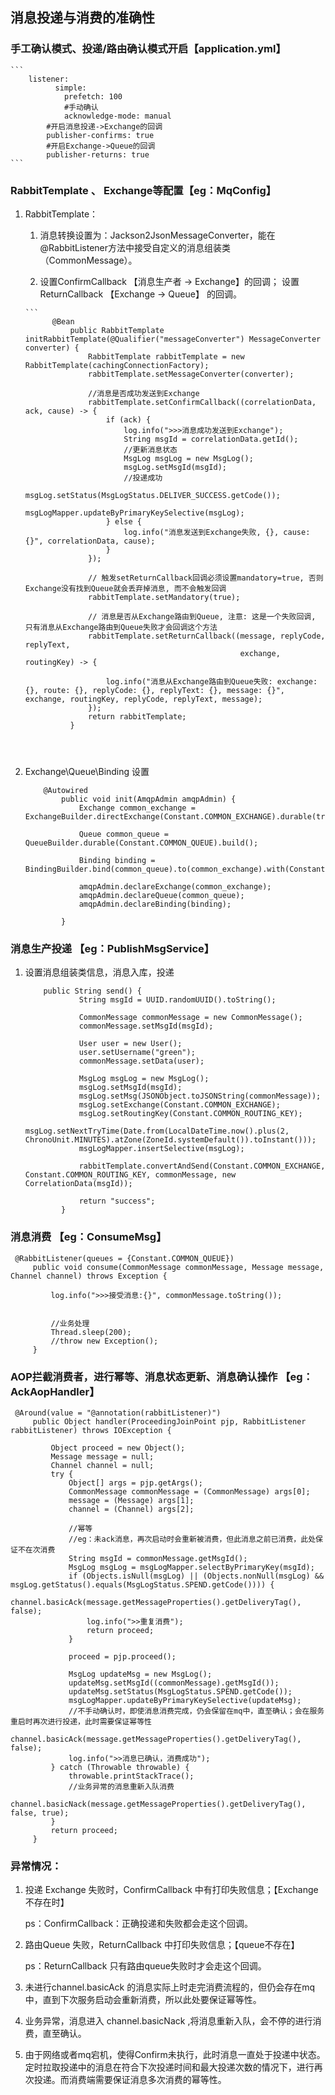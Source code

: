 ## 消息投递与消费的准确性

### 手工确认模式、投递/路由确认模式开启【application.yml】

    ```
        listener:
              simple:
                prefetch: 100
                #手动确认
                acknowledge-mode: manual
            #开启消息投递->Exchange的回调
            publisher-confirms: true
            #开启Exchange->Queue的回调
            publisher-returns: true
    ```

### RabbitTemplate 、 Exchange等配置【eg：MqConfig】 

   1. RabbitTemplate：
    
        1. 消息转换设置为：Jackson2JsonMessageConverter，能在@RabbitListener方法中接受自定义的消息组装类（CommonMessage）。
        
        2. 设置ConfirmCallback 【消息生产者 -> Exchange】的回调；
           设置 ReturnCallback 【Exchange -> Queue】 的回调。
           
          ```
                @Bean
                    public RabbitTemplate initRabbitTemplate(@Qualifier("messageConverter") MessageConverter converter) {
                        RabbitTemplate rabbitTemplate = new RabbitTemplate(cachingConnectionFactory);
                        rabbitTemplate.setMessageConverter(converter);
                
                        //消息是否成功发送到Exchange
                        rabbitTemplate.setConfirmCallback((correlationData, ack, cause) -> {
                            if (ack) {
                                log.info(">>>消息成功发送到Exchange");
                                String msgId = correlationData.getId();
                                //更新消息状态
                                MsgLog msgLog = new MsgLog();
                                msgLog.setMsgId(msgId);
                                //投递成功
                                msgLog.setStatus(MsgLogStatus.DELIVER_SUCCESS.getCode());
                                msgLogMapper.updateByPrimaryKeySelective(msgLog);
                            } else {
                                log.info("消息发送到Exchange失败, {}, cause: {}", correlationData, cause);
                            }
                        });
                
                        // 触发setReturnCallback回调必须设置mandatory=true, 否则Exchange没有找到Queue就会丢弃掉消息, 而不会触发回调
                        rabbitTemplate.setMandatory(true);
                
                        // 消息是否从Exchange路由到Queue, 注意: 这是一个失败回调, 只有消息从Exchange路由到Queue失败才会回调这个方法
                        rabbitTemplate.setReturnCallback((message, replyCode, replyText,
                                                          exchange, routingKey) -> {
                
                            log.info("消息从Exchange路由到Queue失败: exchange: {}, route: {}, replyCode: {}, replyText: {}, message: {}", exchange, routingKey, replyCode, replyText, message);
                        });
                        return rabbitTemplate;
                    }
                    
        ```
      
     
   2. Exchange\Queue\Binding 设置

        ```
            @Autowired
                public void init(AmqpAdmin amqpAdmin) {
                    Exchange common_exchange = ExchangeBuilder.directExchange(Constant.COMMON_EXCHANGE).durable(true).build();
            
                    Queue common_queue = QueueBuilder.durable(Constant.COMMON_QUEUE).build();
            
                    Binding binding = BindingBuilder.bind(common_queue).to(common_exchange).with(Constant.COMMON_ROUTING_KEY).noargs();
            
                    amqpAdmin.declareExchange(common_exchange);
                    amqpAdmin.declareQueue(common_queue);
                    amqpAdmin.declareBinding(binding);
            
                }    
        ```
      
### 消息生产投递 【eg：PublishMsgService】

 1. 设置消息组装类信息，消息入库，投递
 
    ```
        public String send() {
                String msgId = UUID.randomUUID().toString();
        
                CommonMessage commonMessage = new CommonMessage();
                commonMessage.setMsgId(msgId);
        
                User user = new User();
                user.setUsername("green");
                commonMessage.setData(user);
        
                MsgLog msgLog = new MsgLog();
                msgLog.setMsgId(msgId);
                msgLog.setMsg(JSONObject.toJSONString(commonMessage));
                msgLog.setExchange(Constant.COMMON_EXCHANGE);
                msgLog.setRoutingKey(Constant.COMMON_ROUTING_KEY);
                msgLog.setNextTryTime(Date.from(LocalDateTime.now().plus(2, ChronoUnit.MINUTES).atZone(ZoneId.systemDefault()).toInstant()));
                msgLogMapper.insertSelective(msgLog);
        
                rabbitTemplate.convertAndSend(Constant.COMMON_EXCHANGE, Constant.COMMON_ROUTING_KEY, commonMessage, new CorrelationData(msgId));
        
                return "success";
            }
    ```
    
### 消息消费 【eg：ConsumeMsg】

   ```
    @RabbitListener(queues = {Constant.COMMON_QUEUE})
        public void consume(CommonMessage commonMessage, Message message, Channel channel) throws Exception {
    
            log.info(">>>接受消息:{}", commonMessage.toString());
    
    
            //业务处理
            Thread.sleep(200);
            //throw new Exception();
        }
   ``` 

### AOP拦截消费者，进行幂等、消息状态更新、消息确认操作 【eg：AckAopHandler】

   ```
    @Around(value = "@annotation(rabbitListener)")
        public Object handler(ProceedingJoinPoint pjp, RabbitListener rabbitListener) throws IOException {
    
            Object proceed = new Object();
            Message message = null;
            Channel channel = null;
            try {
                Object[] args = pjp.getArgs();
                CommonMessage commonMessage = (CommonMessage) args[0];
                message = (Message) args[1];
                channel = (Channel) args[2];
    
                //幂等
                //eg：未ack消息，再次启动时会重新被消费，但此消息之前已消费，此处保证不在次消费
                String msgId = commonMessage.getMsgId();
                MsgLog msgLog = msgLogMapper.selectByPrimaryKey(msgId);
                if (Objects.isNull(msgLog) || (Objects.nonNull(msgLog) && msgLog.getStatus().equals(MsgLogStatus.SPEND.getCode()))) {
                    channel.basicAck(message.getMessageProperties().getDeliveryTag(), false);
                    log.info(">>重复消费");
                    return proceed;
                }
    
                proceed = pjp.proceed();
    
                MsgLog updateMsg = new MsgLog();
                updateMsg.setMsgId((commonMessage).getMsgId());
                updateMsg.setStatus(MsgLogStatus.SPEND.getCode());
                msgLogMapper.updateByPrimaryKeySelective(updateMsg);
                //不手动确认时，即使消息消费完成，仍会保留在mq中，直至确认；会在服务重启时再次进行投递，此时需要保证幂等性
                channel.basicAck(message.getMessageProperties().getDeliveryTag(), false);
                log.info(">>消息已确认，消费成功");
            } catch (Throwable throwable) {
                throwable.printStackTrace();
                //业务异常的消息重新入队消费
                channel.basicNack(message.getMessageProperties().getDeliveryTag(), false, true);
            }
            return proceed;
        }

   ```

### 异常情况：

1. 投递 Exchange 失败时，ConfirmCallback 中有打印失败信息；【Exchange不存在时】
    
    ps：ConfirmCallback：正确投递和失败都会走这个回调。

2. 路由Queue 失败，ReturnCallback 中打印失败信息；【queue不存在】

    ps：ReturnCallback 只有路由queue失败时才会走这个回调。
    
3. 未进行channel.basicAck 的消息实际上时走完消费流程的，但仍会存在mq中，直到下次服务启动会重新消费，所以此处要保证幂等性。

4. 业务异常，消息进入 channel.basicNack ,将消息重新入队，会不停的进行消费，直至确认。

5. 由于网络或者mq宕机，使得Confirm未执行，此时消息一直处于投递中状态。定时拉取投递中的消息在符合下次投递时间和最大投递次数的情况下，进行再次投递。而消费端需要保证消息多次消费的幂等性。    